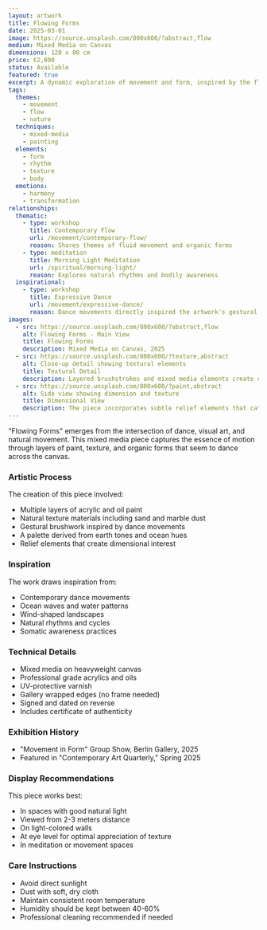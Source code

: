 ```yaml
---
layout: artwork
title: Flowing Forms
date: 2025-03-01
image: https://source.unsplash.com/800x600/?abstract,flow
medium: Mixed Media on Canvas
dimensions: 120 x 80 cm
price: €2,800
status: Available
featured: true
excerpt: A dynamic exploration of movement and form, inspired by the fluid grace of contemporary dance and natural rhythms.
tags:
  themes:
    - movement
    - flow
    - nature
  techniques:
    - mixed-media
    - painting
  elements:
    - form
    - rhythm
    - texture
    - body
  emotions:
    - harmony
    - transformation
relationships:
  thematic:
    - type: workshop
      title: Contemporary Flow
      url: /movement/contemporary-flow/
      reason: Shares themes of fluid movement and organic forms
    - type: meditation
      title: Morning Light Meditation
      url: /spiritual/morning-light/
      reason: Explores natural rhythms and bodily awareness
  inspirational:
    - type: workshop
      title: Expressive Dance
      url: /movement/expressive-dance/
      reason: Dance movements directly inspired the artwork's gestural elements
images:
  - src: https://source.unsplash.com/800x600/?abstract,flow
    alt: Flowing Forms - Main View
    title: Flowing Forms
    description: Mixed Media on Canvas, 2025
  - src: https://source.unsplash.com/800x600/?texture,abstract
    alt: Close-up detail showing textural elements
    title: Textural Detail
    description: Layered brushstrokes and mixed media elements create depth and movement
  - src: https://source.unsplash.com/800x600/?paint,abstract
    alt: Side view showing dimension and texture
    title: Dimensional View
    description: The piece incorporates subtle relief elements that catch light and shadow
---
```


"Flowing Forms" emerges from the intersection of dance, visual art, and natural movement. This mixed media piece captures the essence of motion through layers of paint, texture, and organic forms that seem to dance across the canvas.

### Artistic Process

The creation of this piece involved:
- Multiple layers of acrylic and oil paint
- Natural texture materials including sand and marble dust
- Gestural brushwork inspired by dance movements
- A palette derived from earth tones and ocean hues
- Relief elements that create dimensional interest

### Inspiration

The work draws inspiration from:
- Contemporary dance movements
- Ocean waves and water patterns
- Wind-shaped landscapes
- Natural rhythms and cycles
- Somatic awareness practices

### Technical Details

- Mixed media on heavyweight canvas
- Professional grade acrylics and oils
- UV-protective varnish
- Gallery wrapped edges (no frame needed)
- Signed and dated on reverse
- Includes certificate of authenticity

### Exhibition History

- "Movement in Form" Group Show, Berlin Gallery, 2025
- Featured in "Contemporary Art Quarterly," Spring 2025

### Display Recommendations

This piece works best:
- In spaces with good natural light
- Viewed from 2-3 meters distance
- On light-colored walls
- At eye level for optimal appreciation of texture
- In meditation or movement spaces

### Care Instructions

- Avoid direct sunlight
- Dust with soft, dry cloth
- Maintain consistent room temperature
- Humidity should be kept between 40-60%
- Professional cleaning recommended if needed
